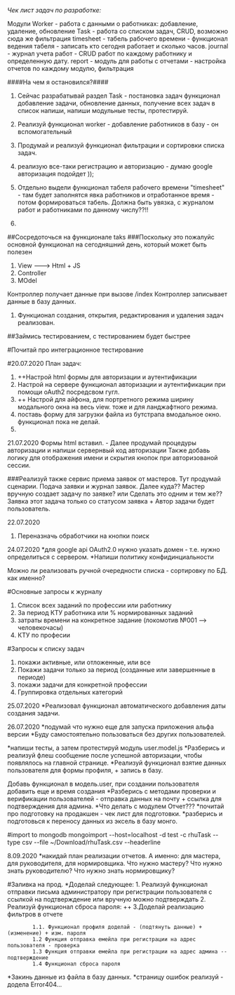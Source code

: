 *Чек лист задач по разработке:*


Модули 
    Worker - работа с данными о работниках: добавление, удаление, обновление
    Task - работа со списком задач, CRUD, возможно сюда же фильтрация
    timesheet - табель рабочего времени - функционал ведения табеля - записать кто сегодня работает и сколько часов.
    journal - журнал учета работ - CRUD работ по каждому работнику и определенную дату.
    report - модуль для работы с отчетами - настройка отчетов по каждому модулю, фильтрация




####На чем я остановился?####

1. Сейчас разрабатывай раздел Task - постановка задач
    функционал добавление задачи, обновление данных, получение всех задач в список
     напиши, напиши модульные тесты, протестируй.

3. Реализуй функционал worker - добавление работников в базу - он вспомогательный

2. Продумай и реализуй функционал фильтрации и сортировки списка задач.

4. реализую все-таки регистрацию и авторизацию  - думаю google авторизация подойдет ));

5. Отдельно выдели функционал табеля рабочего времени "timesheet" - там будет заполнятся явка работников и отработанное время - потом формироваться табель. Должна быть увязка, с журналом работ и работниками по данному числу??!!

6. 

##Сосредоточься на функционале taks
###Поскольку это пожалуйс основной функционал на сегодняшний день, который может быть полезен


1. View  ---> Html + JS
2. Controller
3. MOdel


Контроллер получает данные при вызове /index
Контроллер записывает данные в базу данных.


1. Функционал создания, открытия, редактирования и удаления задач реализован.

##Займись тестированием, с тестированием будет быстрее

#Почитай про интеграционное тестирование

#20.07.2020 План задач:

1. ++Настрой html формы для авторизации и аутентификации 
2. Настрой на сервере функционал авторизации и аутентификации при помощи oAuth2 посредсвом гугл.
3. ++ Настрой для айфона, для портретного режима ширину модального окна на весь view. тоже и для ланджафтного режима.
4. поставь форму для загрузки файла из бутстрапа  вмодальное окно. функционал пока не делай.
5. 

21.07.2020
Формы html вставил. - Далее продумай процедуры авторизации и напиши сервернвый код авторизации
Также добавь логику для отображения имени и скрытия кнопок при авторизованой сессии.


###Реализуй также сервис приема заявок от мастеров. 
    Тут продумай сценарии. Подача заявки и журнал заявок. Далее куда?? Мастер вручную создает задачу по заявке? или Сделать это одним и тем же??
    Заявка этот задача только со статусом заявка + Автор задачи будет пользователь.




22.07.2020
1. Переназначь обработчики на кнопки поиск


24.07.2020
*для google api OAuth2.0 нужно указать домен - т.е. нужно определиться с сервером.
*Напиши политику конфидинциальности

Можно ли реализовать ручной очередности списка - сортировку по БД. как именно?

#Основные запросы к журналу
1. Список всех заданий по профессии или работнику
2. За период КТУ работника или %  нормированных заданий
3. затраты времени на конкретное задание (локомотив №001 --> человекочасы)
4. КТУ по професии


#Запросы к списку задач
1. покажи активные, или отложенные, или все
2. Покажи задачи только за период (созданные или завершенные в периоде)
3. покажи задачи для конкретной профессии
4. Группировка отдельных категорий


25.07.2020
*Реализовал функционал автоматического добавления даты создания задачи.


26.07.2020
*подумай что нужно еще для запуска приложения альфа версии
    *Буду самостоятельно пользоваться без других пользователей.

*напиши тесты, а затем протестируй модуль user.model.js
*Разберись и реализуй флеш сообщение после успешной авторизации, чтобы появлялось на главной странице. 
*Реализуй функционал взятие данных пользователя для формы профиля, + запись в базу.

Добавь функционал в модель.user, при создании пользователя добавить еще и время создания
*Разберись с методами проверки и верификации пользователей - отправка данных на почту + ссылка для подтверждения для админа.
*Что делать с модулем Отчет???
*почитай про подготовку на продакшен - чек лист для подготовки.
*разберись и подготовься к переносу данных из эксель в базу монго.

#import to mongodb
mongoimport --host=localhost -d test -c rhuTask --type csv --file ~/Download/rhuTask.csv --headerline


8.09.2020
*накидай план реализации отчетов. А именно: для мастера, для руководителя, для нормировщика.
    Что нужно мастеру?
    Что нужно знать руководителю?
    Что нужно знать нормировщику?

#Заливка на прод.
    *Доделай следующее:
        1. Реализуй функционал отправки письма администратору при регистрации пользователя
               с ссылкой на подтверждение или вручную можно подтверждать
        2. Реализуй функционал сброса пароля:
       ++ 3.Доделай реализацию фильтров в отчете


            1.1. Функционал профиля доделай - (подтянуть данные) + (изменение) + изм. пароля
            1.2 Функция отправка емейла при регистрации на адрес пользователя - проверка
            1.3 Функция отправки емейла при регистрации на адрес админа -- подтверждение
            1.4 Функционал сброса пароля

*Закинь данные из файла в базу данных.
*страницу ошибок реализуй - додела Error404...

